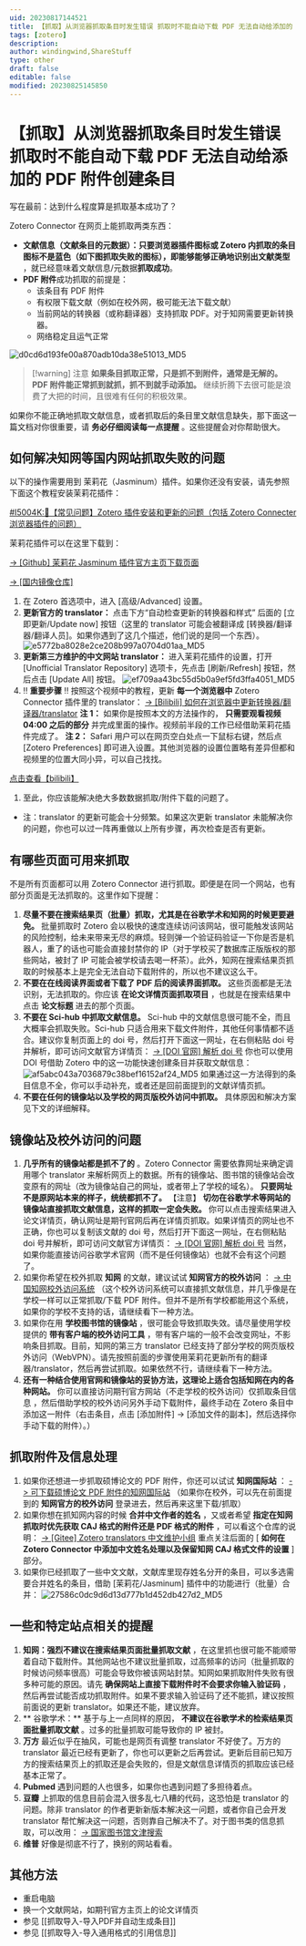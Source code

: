 ```yaml
---
uid: 20230817144521
title: 【抓取】从浏览器抓取条目时发生错误 抓取时不能自动下载 PDF 无法自动给添加的 PDF 附件创建条目
tags: [zotero]
description: 
author: windingwind,ShareStuff
type: other
draft: false
editable: false
modified: 20230825145850
---
```


# 【抓取】从浏览器抓取条目时发生错误 抓取时不能自动下载 PDF 无法自动给添加的 PDF 附件创建条目

写在最前：达到什么程度算是抓取基本成功了？

Zotero Connector 在网页上能抓取两类东西：

- **文献信息（文献条目的元数据）：**只要浏览器插件图标或 Zotero 内抓取的条目图标不是蓝色（如下图抓取失败的图标），即能够**能够正确地识别出文献类型** ，就已经意味着文献信息/元数据**抓取成功**。
- **PDF 附件**成功抓取的前提是：
  - 该条目有 PDF 附件
  - 有权限下载文献（例如在校外网，极可能无法下载文献）
  - 当前网站的转换器（或称翻译器）支持抓取 PDF。对于知网需要更新转换器。
  - 网络稳定且运气正常

![d0cd6d193fe00a870adb10da38e51013_MD5](https://cdn.pkmer.cn/images/202308171551125.png!pkmer)

> [!warning] 注意
> **如果条目抓取正常，只是抓不到附件，通常是无解的。PDF 附件能正常抓到就抓，抓不到就手动添加。** 继续折腾下去很可能是浪费了大把的时间，且很难有任何的积极效果。

如果你不能正确地抓取文献信息，或者抓取后的条目里文献信息缺失，那下面这一篇文档对你很重要，请 **务必仔细阅读每一点提醒** 。这些提醒会对你帮助很大。

## 如何解决知网等国内网站抓取失败的问题

以下的操作需要用到 茉莉花（Jasminum）插件。如果你还没有安装，请先参照下面这个教程安装茉莉花插件：

[#I5004K:📃【常见问题】Zotero 插件安装和更新的问题（包括 Zotero Connecter 浏览器插件的问题）](https://gitee.com/qnscholar/zotero-if-pro-max/issues/I5004K)

茉莉花插件可以在这里下载到：

[\-> \[Github\] 茉莉花 Jasminum 插件官方主页下载页面](https://github.com/l0o0/jasminum/releases)

[\-> \[国内镜像仓库\]](https://zotero-chinese.gitee.io/zotero-plugins/#/)

1. 在 Zotero 首选项中，进入 \[高级/Advanced\] 设置。
2. **更新官方的 translator：** 点击下方“自动检查更新的转换器和样式” 后面的 \[立即更新/Update now\] 按钮（这里的 translator 可能会被翻译成 \[转换器/翻译器/翻译人员\]。如果你遇到了这几个描述，他们说的是同一个东西）。
   ![e5772ba8028e2ce208b997a0704d01aa_MD5](https://cdn.pkmer.cn/images/202308171551126.png!pkmer)
3. **更新第三方维护的中文网站 translator：** 进入茉莉花插件的设置，打开 \[Unofficial Translator Repository\] 选项卡，先点击 \[刷新/Refresh\] 按钮，然后点击 \[Update All\] 按钮。
   ![ef709aa43bc55d5b0a9ef5fd3ffa4051_MD5](https://cdn.pkmer.cn/images/202308171551127.png!pkmer)
4. ‼️ **重要步骤** ‼️ 按照这个视频中的教程，更新 **每一个浏览器中** Zotero Connector 插件里的 translator：
   [\-> \[Bilibili\] 如何在浏览器中更新转换器/翻译器/translator](https://www.bilibili.com/video/BV1F54y1k73n/)
   **注 1：** 如果你是按照本文的方法操作的， **只需要观看视频 04:00 之后的部分** 并完成里面的操作。视频前半段的工作已经借助茉莉花插件完成了。
   **注 2：** Safari 用户可以在网页空白处点一下鼠标右键，然后点 \[Zotero Preferences\] 即可进入设置。其他浏览器的设置位置略有差异但都和视频里的位置大同小异，可以自己找找。

[点击查看【bilibili】](https://player.bilibili.com/player.html?bvid=BV1F54y1k73n)

1. 至此，你应该能解决绝大多数数据抓取/附件下载的问题了。

- 注：translator 的更新可能会十分频繁。如果这次更新 translator 未能解决你的问题，你也可以过一阵再重做以上所有步骤，再次检查是否有更新。

## 有哪些页面可用来抓取

不是所有页面都可以用 Zotero Connector 进行抓取。即便是在同一个网站，也有部分页面是无法抓取的。这里作如下提醒：

1. **尽量不要在搜索结果页（批量）抓取，尤其是在谷歌学术和知网的时候更要避免。** 批量抓取时 Zotero 会以极快的速度连续访问该网站，很可能触发该网站的风险控制，给未来带来无尽的麻烦。轻则弹一个验证码验证一下你是否是机器人，重了的话也可能会直接封禁你的 IP（对于学校买了数据库正版版权的那些网站，被封了 IP 可能会被学校请去喝一杯茶）。此外，知网在搜索结果页抓取的时候基本上是完全无法自动下载附件的，所以也不建议这么干。
2. **不要在在线阅读界面或者下载了 PDF 后的阅读界面抓取。** 这些页面都是无法识别，无法抓取的。你应该 **在论文详情页面抓取项目** ，也就是在搜索结果中点击 **论文标题** 进去的那个页面。
3. **不要在 Sci-hub 中抓取文献信息。** Sci-hub 中的文献信息很可能不全，而且大概率会抓取失败。Sci-hub 只适合用来下载文件附件，其他任何事情都不适合。建议你复制页面上的 doi 号，然后打开下面这一网址，在右侧粘贴 doi 号并解析，即可访问文献官方详情页：
   [\-> \[DOI 官网\] 解析 doi 号](https://www.doi.org)
   你也可以使用 DOI 号借助 Zotero 中的这一功能快速创建条目并获取文献信息：
   ![af5abc043a7036879c38bef16152af24_MD5](https://cdn.pkmer.cn/images/202308171551128.png!pkmer)
   如果通过这一方法得到的条目信息不全，你可以手动补充，或者还是回前面提到的文献详情页抓。
4. **不要在任何的镜像站以及学校的网页版校外访问中抓取。** 具体原因和解决方案见下文的详细解释。

## 镜像站及校外访问的问题

1. **几乎所有的镜像站都是抓不了的** 。Zotero Connector 需要依靠网址来确定调用哪个 translator 来解析网页上的数据。所有的镜像站、图书馆的镜像站会改变原有的网址（改为镜像站自己的网址，或者带上了学校的域名）。 **只要网址不是原网站本来的样子，统统都抓不了。**
   【注意】 **切勿在谷歌学术等网站的镜像站直接抓取文献信息，这样的抓取一定会失败。** 你可以点击搜索结果进入论文详情页，确认网址是期刊官网后再在详情页抓取。如果详情页的网址也不正确，你也可以复制该文献的 doi 号，然后打开下面这一网址，在右侧粘贴 doi 号并解析，即可访问文献官方详情页：
   [\-> \[DOI 官网\] 解析 doi 号](https://www.doi.org)
   当然，如果你能直接访问谷歌学术官网（而不是任何镜像站）也就不会有这个问题了。
2. 如果你希望在校外抓取 **知网** 的文献，建议试试 **知网官方的校外访问** ：
   [\-> 中国知网校外访问系统](http://fsso.cnki.net)
   （这个校外访问系统可以直接抓文献信息，并几乎像是在学校一样可以正常抓取/下载 PDF 附件。但并不是所有学校都能用这个系统，如果你的学校不支持的话，请继续看下一种方法。
3. 如果你在用 **学校图书馆的镜像站** ，很可能会导致抓取失效。请尽量使用学校提供的 **带有客户端的校外访问工具** ，带有客户端的一般不会改变网址，不影响条目抓取。目前，知网的第三方 translator 已经支持了部分学校的网页版校外访问（WebVPN）。请先按照前面的步骤使用茉莉花更新所有的翻译器/translator，然后再尝试抓取。如果依然不行，请继续看下一种方法。
4. **还有一种结合使用官网和镜像站的妥协方法，这理论上适合包括知网在内的各种网站。** 你可以直接访问期刊官方网站（不走学校的校外访问）仅抓取条目信息 ，然后借助学校的校外访问另外手动下载附件，最终手动在 Zotero 条目中添加这一附件（右击条目，点击 \[添加附件\] -> \[添加文件的副本\]，然后选择你手动下载的附件）。）

## 抓取附件及信息处理

1. 如果你还想进一步抓取硕博论文的 PDF 附件，你还可以试试 **知网国际站** ：
   [\-> 可下载硕博论文 PDF 附件的知网国际站](https://chn.oversea.cnki.net/)
   （如果你在校外，可以先在前面提到的 **知网官方的校外访问** 登录进去，然后再来这里下载/抓取）
2. 如果你想在抓知网内容的时候 **合并中文作者的姓名** ，又或者希望 **指定在知网抓取时优先获取 CAJ 格式的附件还是 PDF 格式的附件** ，可以看这个仓库的说明：
   [\-> \[Gitee\] Zotero translators 中文维护小组](https://gitee.com/l0o0/translators_CN)
   重点关注后面的 [ **如何在 Zotero Connector 中添加中文姓名处理以及保留知网 CAJ 格式文件的设置** ] 部分。
3. 如果你已经抓取了一些中文文献，文献库里现存姓名分开的条目，可以多选需要合并姓名的条目，借助 \[茉莉花/Jasminum\] 插件中的功能进行（批量）合并：
   ![27586c0dc9d6d13d777b1d452db427d2_MD5](https://cdn.pkmer.cn/images/202308171551129.png!pkmer)

## 一些和特定站点相关的提醒

1. **知网：强烈不建议在搜索结果页面批量抓取文献** ，在这里抓也很可能不能顺带着自动下载附件。其他网站也不建议批量抓取，过高频率的访问（批量抓取的时候访问频率很高）可能会导致你被该网站封禁。知网如果抓取附件失败有很多种可能的原因。请先 **确保网站上直接下载附件时不会要求你输入验证码** ，然后再尝试能否成功抓取附件。如果不要求输入验证码了还不能抓，建议按照前面说的更新 translator。如果还不能，建议放弃。
2. ** 谷歌学术：** 基于与上一点同样的原因， **不建议在谷歌学术的检索结果页面批量抓取文献** 。过多的批量抓取可能导致你的 IP 被封。
3. **万方** 最近似乎在抽风，可能也是网页有调整 translator 不好使了。万方的 translator 最近已经有更新了，你也可以更新之后再尝试。更新后目前已知万方的搜索结果页上的抓取还是会失败的，但是文献信息详情页的抓取应该已经基本正常了。
4. **Pubmed** 遇到问题的人也很多，如果你也遇到问题了多担待着点。
5. **豆瓣** 上抓取的信息目前会混入很多乱七八糟的代码，这恐怕是 translator 的问题。除非 translator 的作者更新新版本解决这一问题，或者你自己会开发 translator 帮忙解决这一问题，否则靠自己解决不了。对于图书类的信息抓取，可以改用：
   [\-> 国家图书馆文津搜索](http://find.nlc.cn)
6. **维普** 好像是彻底不行了，换别的网站看看。

## **其他方法**

- 重启电脑
- 换一个文献网站，如期刊官方主页上的论文详情页
- 参见 [[抓取导入-导入PDF并自动生成条目]]
- 参见 [[抓取导入-导入通用格式的引用信息]]

